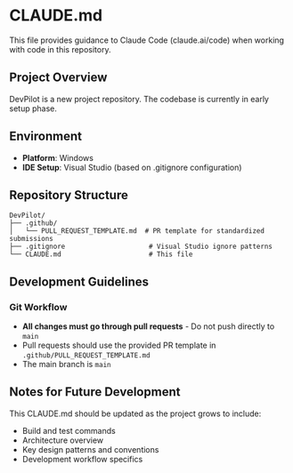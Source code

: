 # CLAUDE.md

This file provides guidance to Claude Code (claude.ai/code) when working with code in this repository.

## Project Overview

DevPilot is a new project repository. The codebase is currently in early setup phase.

## Environment

- **Platform**: Windows
- **IDE Setup**: Visual Studio (based on .gitignore configuration)

## Repository Structure

```
DevPilot/
├── .github/
│   └── PULL_REQUEST_TEMPLATE.md  # PR template for standardized submissions
├── .gitignore                     # Visual Studio ignore patterns
└── CLAUDE.md                      # This file
```

## Development Guidelines

### Git Workflow

- **All changes must go through pull requests** - Do not push directly to `main`
- Pull requests should use the provided PR template in `.github/PULL_REQUEST_TEMPLATE.md`
- The main branch is `main`

## Notes for Future Development

This CLAUDE.md should be updated as the project grows to include:
- Build and test commands
- Architecture overview
- Key design patterns and conventions
- Development workflow specifics
